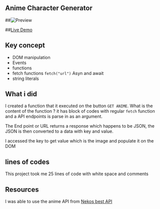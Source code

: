 ## Anime Character Generator

##![Preview](./Screen%20Shot%202023-04-22%20at%2010.05.49%20PM.png)


##[Live Demo]()

## Key concept

- DOM manipulation
- Events
- functions
- fetch functions `fetch("url")` Asyn and await
- string literals

## What i did

I created a function that it executed on the button `GET ANIME`. What is the content of the function ? it has block of codes with regular `fetch` function and a API endpoints is parse in as an argument.

The End point or URL returns a response which happens to be JSON, the JSON is then converted to a data with key and value.

I accessed the key to get value which is the image and populate it on the DOM

## lines of codes

This project took me 25 lines of code with white space and comments

## Resources

I was able to use the anime API from [Nekos best API]("https://docs.nekos.best/api/endpoints.html")
